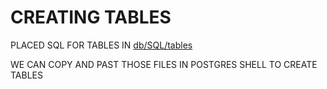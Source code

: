 # CREATING TABLES

PLACED SQL FOR TABLES IN [db/SQL/tables](../db/SQL/tables/)

WE CAN COPY AND PAST THOSE FILES IN POSTGRES SHELL TO CREATE TABLES



